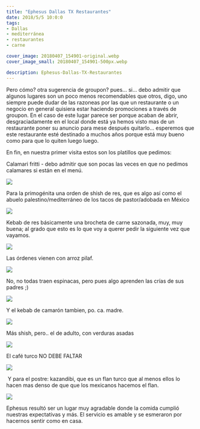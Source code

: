 ```yaml
---
title: "Ephesus Dallas TX Restaurantes"
date: 2018/5/5 10:0:0
tags: 
- Dallas
- mediterránea
- restaurantes
- carne

cover_image: 20180407_154901-original.webp
cover_image_small: 20180407_154901-500px.webp

description: Ephesus-Dallas-TX-Restaurantes
---
```



Pero cómo? otra sugerencia de groupon? pues... si... debo admitir que algunos lugares son un poco menos recomendables que otros, digo, uno siempre puede dudar de las razoneas por las que un restaurante o un negocio en general quisiera estar haciendo promociones a través de groupon. En el caso de este lugar parece ser porque acaban de abrir, desgraciadamente en el local donde está ya hemos visto mas de un restaurante poner su anuncio para mese después quitarlo... esperemos que este restaurante esté destinado a muchos años porque está muy bueno como para que lo quiten luego luego. 

  

En fin, en nuestra primer visita estos son los platillos que pedimos:

  

Calamari fritti - debo admitir que son pocas las veces en que no pedimos calamares si están en el menú.

  

[![](20180407_145512)](20180407_145512-original.webp)

  
Para la primogénita una orden de shish de res, que es algo así como el abuelo palestino/mediterráneo de los tacos de pastor/adobada en México  

[![](20180407_150112)](20180407_150112-original.webp)

  
Kebab de res básicamente una brocheta de carne sazonada, muy, muy buena; al grado que esto es lo que voy a querer pedir la siguiente vez que vayamos.  

[![](20180407_150130)](20180407_150130-original.webp)

  
  

Las órdenes vienen con arroz pilaf.  

[![](20180407_150420)](20180407_150420-original.webp)

  
No, no todas traen espinacas, pero pues algo aprenden las crías de sus padres ;)  

[![](20180407_150435)](20180407_150435-original.webp)

  
Y el kebab de camarón tambien, po. ca. madre.  

[![](20180407_150651)](20180407_150651-original.webp)

  
Más shish, pero.. el de adulto, con verduras asadas  

[![](20180407_150706)](20180407_150706-original.webp)

  
El café turco NO DEBE FALTAR  

[![](20180407_154901)](20180407_154901-original.webp)

  
 Y para el postre: kazandibi, que es un flan turco que al menos ellos lo hacen mas denso de que que los mexicanos hacemos el flan.  

[![](20180407_154913)](20180407_154913-original.webp)

  
Ephesus resultó ser un lugar muy agradable donde la comida cumplió nuestras expectativas y más. El servicio es amable y se esmeraron por hacernos sentir como en casa.
